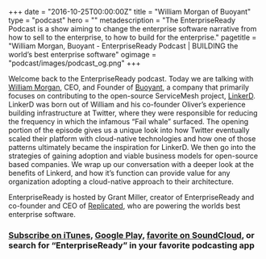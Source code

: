 +++
date = "2016-10-25T00:00:00Z"
title = "William Morgan of Buoyant"
type = "podcast"
hero = ""
metadescription = "The EnterpriseReady Podcast is a show aiming to change the enterprise software narrative from how to sell to the enterprise, to how to build for the enterprise."
pagetitle = "William Morgan, Buoyant - EnterpriseReady Podcast | BUILDING the world’s best enterprise software"
ogimage = "podcast/images/podcast_og.png"
+++

Welcome back to the EnterpriseReady podcast. Today we are talking with [William Morgan](https://www.linkedin.com/in/wmorgan/), CEO, and Founder of [Buoyant](http://buoyant.io/), a company that primarily focuses on contributing to the open-source ServiceMesh project, [LinkerD](https://linkerd.io/). LinkerD was born out of William and his co-founder Oliver’s experience building infrastructure at Twitter, where they were responsible for reducing the frequency in which the infamous “Fail whale” surfaced. The opening portion of the episode gives us a unique look into how Twitter eventually scaled their platform with cloud-native technologies and how one of those patterns ultimately became the inspiration for LinkerD. We then go into the strategies of gaining adoption and viable business models for open-source based companies. We wrap up our conversation with a deeper look at the benefits of Linkerd, and how it’s function can provide value for any organization adopting a cloud-native approach to their architecture.

EnterpriseReady is hosted by Grant Miller, creator of EnterpriseReady and co-founder and CEO of [Replicated](https://www.replicated.com), who are powering the worlds best enterprise software.

### [Subscribe on iTunes](https://podcasts.apple.com/us/podcast/enterpriseready/id1437951282), [Google Play](https://play.google.com/music/listen?u=0#/ps/Iq3uifjva44tdvm2orhu4apvjtu), [favorite on SoundCloud](https://soundcloud.com/heavybit/sets/enterpriseready), or search for “EnterpriseReady” in your favorite podcasting app
